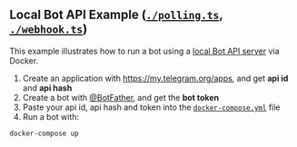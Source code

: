 ## Local Bot API Example ([`./polling.ts`](./polling.ts), [`./webhook.ts`](./webhook.ts))

This example illustrates how to run a bot using a [local Bot API server](https://core.telegram.org/bots/api#using-a-local-bot-api-server) via Docker.

1. Create an application with <https://my.telegram.org/apps>, and get **api id** and **api hash**
2. Create a bot with [@BotFather](https://t.me/BotFather), and get the **bot token**
3. Paste your api id, api hash and token into the [`docker-compose.yml`](./docker-compose.yml) file
4. Run a bot with:

```bash
docker-compose up
```
